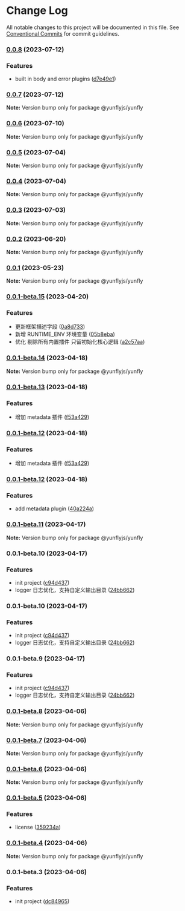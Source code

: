 # Change Log

All notable changes to this project will be documented in this file.
See [Conventional Commits](https://conventionalcommits.org) for commit guidelines.

### [0.0.8](https://github.com/yunke-yunfly/yunflyjs/compare/v0.0.7...v0.0.8) (2023-07-12)


### Features

* built in body and error plugins ([d7e49e1](https://github.com/yunke-yunfly/yunflyjs/commit/d7e49e12f0d97c45fb7a48f46fbcfcd520389a8a))



### [0.0.7](https://github.com/yunke-yunfly/yunflyjs/compare/v0.0.6...v0.0.7) (2023-07-12)

**Note:** Version bump only for package @yunflyjs/yunfly





### [0.0.6](https://github.com/yunke-yunfly/yunflyjs/compare/v0.0.5...v0.0.6) (2023-07-10)

**Note:** Version bump only for package @yunflyjs/yunfly





### [0.0.5](https://github.com/yunke-yunfly/yunflyjs/compare/v0.0.4...v0.0.5) (2023-07-04)

**Note:** Version bump only for package @yunflyjs/yunfly





### [0.0.4](https://github.com/yunke-yunfly/yunflyjs/compare/v0.0.3...v0.0.4) (2023-07-04)

**Note:** Version bump only for package @yunflyjs/yunfly





### [0.0.3](https://github.com/yunke-yunfly/yunflyjs/compare/v0.0.2...v0.0.3) (2023-07-03)

**Note:** Version bump only for package @yunflyjs/yunfly





### [0.0.2](https://github.com/yunke-yunfly/yunflyjs/compare/v0.0.1...v0.0.2) (2023-06-20)

**Note:** Version bump only for package @yunflyjs/yunfly





### [0.0.1](https://github.com/yunke-yunfly/yunflyjs/compare/v0.0.1-beta.15...v0.0.1) (2023-05-23)

**Note:** Version bump only for package @yunflyjs/yunfly





### [0.0.1-beta.15](https://github.com/yunke-yunfly/yunflyjs/compare/v0.0.1-beta.14...v0.0.1-beta.15) (2023-04-20)


### Features

* 更新框架描述字段 ([0a8d733](https://github.com/yunke-yunfly/yunflyjs/commit/0a8d7331b6a4332c857f97106f847b185266a209))
* 新增 RUNTIME_ENV 环境变量 ([05b8eba](https://github.com/yunke-yunfly/yunflyjs/commit/05b8ebaae3e34fc6b0524215de7e72e89c55a582))
* 优化 剔除所有内置插件 只留初始化核心逻辑 ([a2c57aa](https://github.com/yunke-yunfly/yunflyjs/commit/a2c57aa638c2fd38d56b31f3393d81fc5823dc43))



### [0.0.1-beta.14](https://github.com/yunke-yunfly/yunflyjs/compare/v0.0.1-beta.13...v0.0.1-beta.14) (2023-04-18)

**Note:** Version bump only for package @yunflyjs/yunfly





### [0.0.1-beta.13](https://github.com/yunke-yunfly/yunflyjs/compare/v0.0.1-beta.11...v0.0.1-beta.13) (2023-04-18)


### Features

* 增加 metadata 插件 ([f53a429](https://github.com/yunke-yunfly/yunflyjs/commit/f53a429aab2ccf1322be80a5be8701a923f91e4c))



### [0.0.1-beta.12](https://github.com/yunke-yunfly/yunflyjs/compare/v0.0.1-beta.11...v0.0.1-beta.12) (2023-04-18)


### Features

* 增加 metadata 插件 ([f53a429](https://github.com/yunke-yunfly/yunflyjs/commit/f53a429aab2ccf1322be80a5be8701a923f91e4c))



### [0.0.1-beta.12](https://github.com/yunke-yunfly/yunflyjs/compare/v0.0.1-beta.11...v0.0.1-beta.12) (2023-04-18)


### Features

* add metadata plugin ([40a224a](https://github.com/yunke-yunfly/yunflyjs/commit/40a224adb2781bab1cf048f5002f727be800de12))



### [0.0.1-beta.11](https://github.com/yunke-yunfly/yunflyjs/compare/v0.0.1-beta.10...v0.0.1-beta.11) (2023-04-17)

**Note:** Version bump only for package @yunflyjs/yunfly





### 0.0.1-beta.10 (2023-04-17)


### Features

* init project ([c94d437](https://github.com/yunke-yunfly/yunflyjs/commit/c94d4372b6dacb189df8747e0879115d0629ca7c))
* logger 日志优化，支持自定义输出目录 ([24bb662](https://github.com/yunke-yunfly/yunflyjs/commit/24bb6622cb0047e290766f1f7a37981f0dd73784))



### 0.0.1-beta.10 (2023-04-17)


### Features

* init project ([c94d437](https://github.com/yunke-yunfly/yunflyjs/commit/c94d4372b6dacb189df8747e0879115d0629ca7c))
* logger 日志优化，支持自定义输出目录 ([24bb662](https://github.com/yunke-yunfly/yunflyjs/commit/24bb6622cb0047e290766f1f7a37981f0dd73784))



### 0.0.1-beta.9 (2023-04-17)


### Features

* init project ([c94d437](https://github.com/yunke-yunfly/yunflyjs/commit/c94d4372b6dacb189df8747e0879115d0629ca7c))
* logger 日志优化，支持自定义输出目录 ([24bb662](https://github.com/yunke-yunfly/yunflyjs/commit/24bb6622cb0047e290766f1f7a37981f0dd73784))



### [0.0.1-beta.8](https://github.com/yunke-yunfly/yunflyjs/compare/v0.0.1-beta.7...v0.0.1-beta.8) (2023-04-06)

**Note:** Version bump only for package @yunflyjs/yunfly





### [0.0.1-beta.7](https://github.com/yunke-yunfly/yunflyjs/compare/v0.0.1-beta.6...v0.0.1-beta.7) (2023-04-06)

**Note:** Version bump only for package @yunflyjs/yunfly





### [0.0.1-beta.6](https://github.com/yunke-yunfly/yunflyjs/compare/v0.0.1-beta.5...v0.0.1-beta.6) (2023-04-06)

**Note:** Version bump only for package @yunflyjs/yunfly





### [0.0.1-beta.5](https://github.com/yunke-yunfly/yunflyjs/compare/v0.0.1-beta.4...v0.0.1-beta.5) (2023-04-06)


### Features

* license ([359234a](https://github.com/yunke-yunfly/yunflyjs/commit/359234a4e7a0637dc0204faa30f0f7c8450e5c42))



### [0.0.1-beta.4](https://github.com/yunke-yunfly/yunflyjs/compare/v0.0.1-beta.3...v0.0.1-beta.4) (2023-04-06)

**Note:** Version bump only for package @yunflyjs/yunfly





### 0.0.1-beta.3 (2023-04-06)


### Features

* init project ([dc84965](https://github.com/yunke-yunfly/yunflyjs/commit/dc849654e51bd4bf4234c574099096a381448243))
